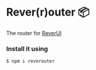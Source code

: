 # Rever(r)outer 📦

The router for [ReverUI](https://github.com/PiterWeb/ReverUI/)

### Install it using
    $ npm i reverouter
